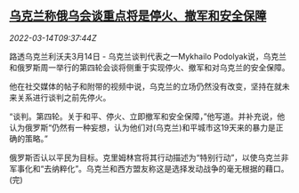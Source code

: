 <!--1647252063000-->
[乌克兰称俄乌会谈重点将是停火、撤军和安全保障](https://cn.reuters.com/article/ukraine-talks-agenda-0314-mon-idCNKCS2LB0TM)
------

<div><i>2022-03-14T09:37:44Z</i></div><p>路透乌克兰利沃夫3月14日 - 乌克兰谈判代表之一Mykhailo Podolyak说，乌克兰和俄罗斯周一举行的第四轮会谈将侧重于实现停火、撤军和对乌克兰的安全保障。</p><p>他在社交媒体的帖子和附带的视频中说，乌克兰的立场仍然没有改变，坚持在就未来关系进行谈判之前先停火。</p><p>“谈判。第四轮。关于和平、停火、立即撤军和安全保障，”他写道。并补充说，他认为俄罗斯“仍然有一种妄想，认为他们对(乌克兰)和平城市这19天来的暴力是正确的策略。”</p><p>俄罗斯否认以平民为目标。克里姆林宫将其行动描述为“特别行动”，以使乌克兰非军事化和“去纳粹化”。乌克兰和西方盟友称这是选择发动战争的毫无根据的藉口。(完)</p>
